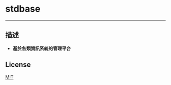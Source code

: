 # stdbase

---

## 描述

* **基於各類資訊系統的管理平台**

## License

[MIT](https://tldrlegal.com/license/mit-license)

<!--
「项目概述」- 介绍说明项目的一些情况，类似于简单的产品说明，简单的功能描述，项目相关链接等，500 字以内；
「运行环境」- 运行环境说明，系统要求等信息；
「开发环境部署/安装」- 一步一步引导说明，保证项目新成员能最快速的，没有歧义的部署好开发环境；
「服务器架构说明」- 最好能有服务器架构图，从用户浏览器请求开始，包括后端缓存服务使用等都描述清楚（主要体现为软件的使用），配合「运行环境」区块内容，可作为线上环境部署的依据；
「代码上线」- 介绍代码上线流程，需要执行哪些步骤；
「扩展包说明」- 表格列出所有使用的扩展包，还有在哪些业务逻辑或者用例中使用了此扩展包；
「自定义 Artisan 命令列表」- 以表格形式罗列出所有自定义的命令，说明用途，指出调用场景；
「队列列表」- 以表格形式罗列出项目所有队列接口，说明用途，指出调用场景。
-->